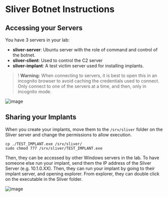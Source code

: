 # Sliver Botnet Instructions

## Accessing your Servers
You have 3 servers in your lab:
* **sliver-server**: Ubuntu server with the role of command and control of the botnet.
* **sliver-client**: Used to control the C2 server
* **sliver-implant**: A test victim server used for installing implants.

>! **Warning:** When connecting to servers, it is best to open this in an incognito browser to avoid caching the credentials used to connect. Only connect to one of the servers at a time, and then, only in incognito mode.

![image](https://user-images.githubusercontent.com/50633591/234986130-619d61f1-1a5b-47e7-9efa-555311ccb725.png)

## Sharing your Implants
When you create your implants, move them to the `/srv/sliver` folder on the Sliver server and change the permissions to allow execution.
```
cp ./TEST_IMPLANT.exe /srv/sliver/
sudo chmod 777 /srv/sliver/TEST_IMPLANT.exe
```

Then, they can be accessed by other Windows servers in the lab. To have someone else run your implant, send them the IP address of the Sliver Server (e.g. 10.1.0.XX). Then, they can run your implant by going to their implant server, and opening explorer. From explorer, they can double click on the executable in the Sliver folder.

![image](https://user-images.githubusercontent.com/50633591/234988380-81fc9370-148b-4c2c-a816-7b1b14ba47de.png)
